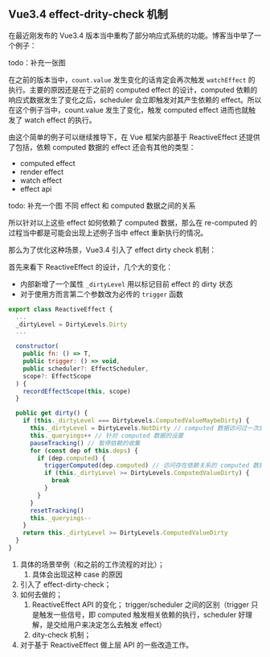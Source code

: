 ## Vue3.4 effect-drity-check 机制

在最近刚发布的 Vue3.4 版本当中重构了部分响应式系统的功能。博客当中举了一个例子：

todo：补充一张图

在之前的版本当中，`count.value` 发生变化的话肯定会再次触发 `watchEffect` 的执行。主要的原因还是在于之前的 computed effect 的设计，computed 依赖的响应式数据发生了变化之后，scheduler 会立即触发对其产生依赖的 effect。所以在这个例子当中，count.value 发生了变化，触发 computed effect 进而也就触发了 watch effect 的执行。

由这个简单的例子可以继续推导下，在 Vue 框架内部基于 ReactiveEffect 还提供了包括，依赖 computed 数据的 effect 还会有其他的类型：

* computed effect
* render effect
* watch effect
* effect api

todo: 补充一个图 不同 effect 和 computed 数据之间的关系

所以针对以上这些 effect 如何依赖了 computed 数据，那么在 re-computed 的过程当中都是可能会出现上述例子当中 effect 重新执行的情况。

那么为了优化这种场景，Vue3.4 引入了 effect dirty check 机制：

首先来看下 ReactiveEffect 的设计，几个大的变化：

* 内部新增了一个属性 `_dirtyLevel` 用以标记目前 effect 的 dirty 状态
* 对于使用方而言第二个参数改为必传的 `trigger` 函数

```javascript
export class ReactiveEffect {
  ...
  _dirtyLevel = DirtyLevels.Dirty
  ...

  constructor(
    public fn: () => T,
    public trigger: () => void,
    public scheduler?: EffectScheduler,
    scope?: EffectScope
  ) {
    recordEffectScope(this, scope)
  }

  public get dirty() {
    if (this._dirtyLevel === DirtyLevels.ComputedValueMaybeDirty) {
      this._dirtyLevel = DirtyLevels.NotDirty // computed 数据访问过一次后，置为 NotDirty
      this._queryings++ // 针对 computed 数据的设置
      pauseTracking() // 暂停依赖的收集
      for (const dep of this.deps) {
        if (dep.computed) {
          triggerComputed(dep.computed) // 访问存在依赖关系的 computed 数据，进入 getter ，看是否发生了变化，如果发生了变化，动态的改变当前依赖的 effect dirty 值，进而最终会执行 effect scheduler 
          if (this._dirtyLevel >= DirtyLevels.ComputedValueDirty) {
            break
          }
        }
      }
      resetTracking()
      this._queryings--
    }
    return this._dirtyLevel >= DirtyLevels.ComputedValueDirty
  }
}
```



1. 具体的场景举例（和之前的工作流程的对比）；
   1. 具体会出现这种 case 的原因
2. 引入了 effect-dirty-check；
3. 如何去做的；
   1. ReactiveEffect API 的变化； trigger/scheduler 之间的区别（trigger 只是触发一些信号，即 computed 触发相关依赖的执行，scheduler 好理解，是交给用户来决定怎么去触发 effect）
   2. dity-check 机制；
4. 对于基于 ReactiveEffect 做上层 API 的一些改造工作。
